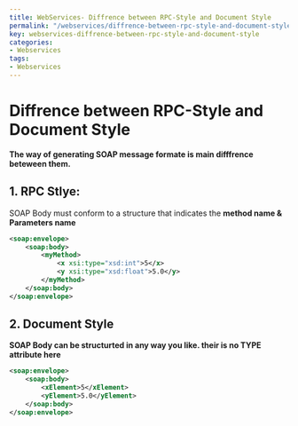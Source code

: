 ```yaml
---
title: WebServices- Diffrence between RPC-Style and Document Style
permalink: "/webservices/diffrence-between-rpc-style-and-document-style"
key: webservices-diffrence-between-rpc-style-and-document-style
categories:
- Webservices
tags:
- Webservices
---
```


Diffrence between RPC-Style and Document Style
================================================

**The way of generating SOAP message formate is main difffrence beteween them.**

## **1. RPC Stlye:**

SOAP Body must conform to a structure that indicates the **method name &
Parameters name**
```xml
<soap:envelope>
    <soap:body>
        <myMethod>
            <x xsi:type="xsd:int">5</x>
            <y xsi:type="xsd:float">5.0</y>
        </myMethod>
    </soap:body>
</soap:envelope>
```
 

## **2. Document Style**

**SOAP Body can be structurted in any way you like. their is no TYPE attribute
here**
```xml
<soap:envelope>
    <soap:body>
        <xElement>5</xElement>
        <yElement>5.0</yElement>
    </soap:body>
</soap:envelope>
```
